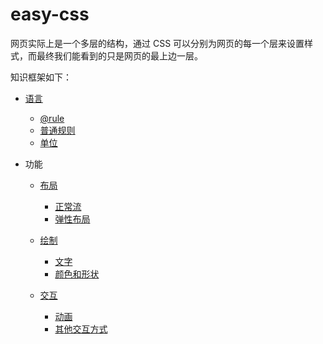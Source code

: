 # easy-css

网页实际上是一个多层的结构，通过 CSS 可以分别为网页的每一个层来设置样式，而最终我们能看到的只是网页的最上边一层。

知识框架如下：

- [语言](./语言.md)

  - [@rule](./@rule.md)
  - [普通规则](./)
  - [单位](./)

- 功能

  - [布局](./)

    - [正常流](./)
    - [弹性布局](./)

  - [绘制](./)

    - [文字](./)
    - [颜色和形状](./)

  - [交互](./)

    - [动画](./)
    - [其他交互方式](./)
